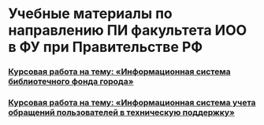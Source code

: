 # Учебные материалы по направлению ПИ факультета ИОО в ФУ при Правительстве РФ

### [Курсовая работа на тему: «Информационная система библиотечного фонда города»](https://github.com/BernikovaLera/Financial-University-under-the-Government-of-the-Russian-Federation/blob/main/%D0%9F%D1%80%D0%BE%D0%B5%D0%BA%D1%82%D0%B8%D1%80%D0%BE%D0%B2%D0%B0%D0%BD%D0%B8%D0%B5%20%D0%B8%D0%BD%D1%84%D0%BE%D1%80%D0%BC%D0%B0%D1%86%D0%B8%D0%BE%D0%BD%D0%BD%D1%8B%D1%85%20%D1%81%D0%B8%D1%81%D1%82%D0%B5%D0%BC/%D0%9A%D0%A0_%D0%91%D0%B5%D1%80%D0%BD%D0%B8%D0%BA%D0%BE%D0%B2%D0%B0_%D0%94%D0%9F%D0%9822-1%D1%81_%D0%98%D0%BD%D1%84%D0%BE%D1%80%D0%BC%D0%B0%D1%86%D0%B8%D0%BE%D0%BD%D0%BD%D0%B0%D1%8F%20%D1%81%D0%B8%D1%81%D1%82%D0%B5%D0%BC%D0%B0%20%D0%B1%D0%B8%D0%B1%D0%BB%D0%B8%D0%BE%D1%82%D0%B5%D1%87%D0%BD%D0%BE%D0%B3%D0%BE%20%D1%84%D0%BE%D0%BD%D0%B4%D0%B0%20%D0%B3%D0%BE%D1%80%D0%BE%D0%B4%D0%B0.pdf)

### [Курсовая работа на тему: «Информационная система учета обращений пользователей в техническую поддержку»](https://github.com/BernikovaLera/Financial-University-under-the-Government-of-the-Russian-Federation/blob/main/%D0%A1%D0%BE%D0%B2%D1%80%D0%B5%D0%BC%D0%B5%D0%BD%D0%BD%D1%8B%D0%B5%20%D1%82%D0%B5%D1%85%D0%BD%D0%BE%D0%BB%D0%BE%D0%B3%D0%B8%D0%B8%20%D0%BF%D1%80%D0%BE%D0%B3%D1%80%D0%B0%D0%BC%D0%BC%D0%B8%D1%80%D0%BE%D0%B2%D0%B0%D0%BD%D0%B8%D1%8F/%D0%9A%D0%A0_%D0%91%D0%B5%D1%80%D0%BD%D0%B8%D0%BA%D0%BE%D0%B2%D0%B0_%D0%94%D0%9F%D0%9822_1%D1%81_%D0%98%D0%BD%D1%84%D0%BE%D1%80%D0%BC%D0%B0%D1%86%D0%B8%D0%BE%D0%BD%D0%BD%D0%B0%D1%8F_%D1%81%D0%B8%D1%81%D1%82%D0%B5%D0%BC%D0%B0_%D1%83%D1%87%D0%B5%D1%82%D0%B0_%D0%BE%D0%B1%D1%80%D0%B0%D1%89%D0%B5%D0%BD%D0%B8%D0%B9_%D0%BF%D0%BE%D0%BB%D1%8C%D0%B7%D0%BE%D0%B2%D0%B0%D1%82%D0%B5%D0%BB%D0%B5%D0%B9.pdf)


